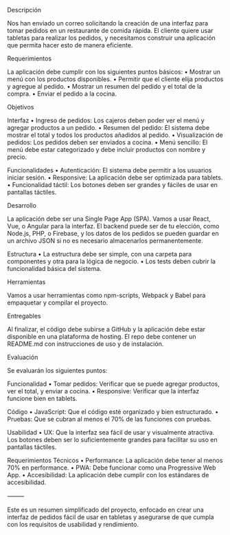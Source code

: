 Descripción

Nos han enviado un correo solicitando la creación de una interfaz para tomar pedidos en un restaurante de comida rápida. El cliente quiere usar tabletas para realizar los pedidos, y necesitamos construir una aplicación que permita hacer esto de manera eficiente.

Requerimientos

La aplicación debe cumplir con los siguientes puntos básicos:
	•	Mostrar un menú con los productos disponibles.
	•	Permitir que el cliente elija productos y agregue al pedido.
	•	Mostrar un resumen del pedido y el total de la compra.
	•	Enviar el pedido a la cocina.

Objetivos

Interfaz
	•	Ingreso de pedidos: Los cajeros deben poder ver el menú y agregar productos a un pedido.
	•	Resumen del pedido: El sistema debe mostrar el total y todos los productos añadidos al pedido.
	•	Visualización de pedidos: Los pedidos deben ser enviados a cocina.
	•	Menú sencillo: El menú debe estar categorizado y debe incluir productos con nombre y precio.

Funcionalidades
	•	Autenticación: El sistema debe permitir a los usuarios iniciar sesión.
	•	Responsive: La aplicación debe ser optimizada para tablets.
	•	Funcionalidad táctil: Los botones deben ser grandes y fáciles de usar en pantallas táctiles.

Desarrollo

La aplicación debe ser una Single Page App (SPA). Vamos a usar React, Vue, o Angular para la interfaz. El backend puede ser de tu elección, como Node.js, PHP, o Firebase, y los datos de los pedidos se pueden guardar en un archivo JSON si no es necesario almacenarlos permanentemente.

Estructura
	•	La estructura debe ser simple, con una carpeta para componentes y otra para la lógica de negocio.
	•	Los tests deben cubrir la funcionalidad básica del sistema.

Herramientas

Vamos a usar herramientas como npm-scripts, Webpack y Babel para empaquetar y compilar el proyecto.

Entregables

Al finalizar, el código debe subirse a GitHub y la aplicación debe estar disponible en una plataforma de hosting. El repo debe contener un README.md con instrucciones de uso y de instalación.

Evaluación

Se evaluarán los siguientes puntos:

Funcionalidad
	•	Tomar pedidos: Verificar que se puede agregar productos, ver el total, y enviar a cocina.
	•	Responsive: Verificar que la interfaz funcione bien en tablets.

Código
	•	JavaScript: Que el código esté organizado y bien estructurado.
	•	Pruebas: Que se cubran al menos el 70% de las funciones con pruebas.

Usabilidad
	•	UX: Que la interfaz sea fácil de usar y visualmente atractiva. Los botones deben ser lo suficientemente grandes para facilitar su uso en pantallas táctiles.

Requerimientos Técnicos
	•	Performance: La aplicación debe tener al menos 70% en performance.
	•	PWA: Debe funcionar como una Progressive Web App.
	•	Accesibilidad: La aplicación debe cumplir con los estándares de accesibilidad.

⸻

Este es un resumen simplificado del proyecto, enfocado en crear una interfaz de pedidos fácil de usar en tabletas y asegurarse de que cumpla con los requisitos de usabilidad y rendimiento.
